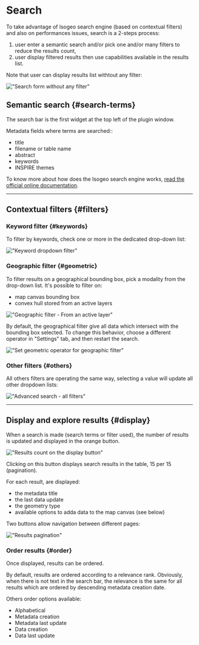 # Search

To take advantage of Isogeo search engine (based on contextual filters) and also on performances issues, search is a 2-steps process:

1. user enter a semantic search and/or pick one and/or many filters to reduce the results count,
2. user display filtered results then use capabilities available in the results list.

Note that user can display results list withtout any filter:

!["Search form without any filter"](/assets/ui_tabs_main_search_empty_en.png)

## Semantic search {#search-terms}

The search bar is the first widget at the top left of the plugin window.

Metadata fields where terms are searched:: 
- title
- filename or table name
- abstract
- keywords
- INSPIRE themes

To know more about how does the Isogeo search engine works, [read the official online documentation](http://help.isogeo.com/en/features/inventory/search.html).

---

## Contextual filters {#filters}

### Keyword filter {#keywords}

To filter by keywords, check one or more in the dedicated drop-down list:

!["Keyword dropdown filter"](/assets/search_options_keywords_en.png)

### Geographic filter {#geometric}

To filter results on a geographical bounding box, pick a modality from the drop-down list.
It's possible to filter on:

- map canvas bounding box
- convex hull stored from an active layers

!["Geographic filter - From an active layer"](/assets/search_options_geographic_en.png)

By default, the geographical filter give all data which intersect with the bounding box selected.
To change this behavior, choose a different operator in "Settings" tab, and then restart the search.

!["Set geometric operator for geographic filter"](/assets/settings_geographic_en.png)

### Other filters {#others}

All others filters are operating the same way, selecting a value will update all other dropdown lists:

!["Advanced search - all filters"](/assets/search_options_filters_en.png)

---

## Display and explore results {#display}

When a search is made (search terms or filter used), the number of results is updated and displayed in the orange button.

!["Results count on the display button"](/assets/search_results_show_en.png)

Clicking on this button displays search results in the table, 15 per 15 (pagination).

For each result, are displayed:

- the metadata title
- the last data update
- the geometry type
- available options to adda data to the map canvas (see below)

Two buttons allow navigation between different pages:

!["Results pagination"](/assets/search_results_pagination_en.png)

### Order results {#order}

Once displayed, results can be ordered.

By default, results are ordered according to a relevance rank. Obviously, when there is not text in the search bar, the relevance is the same for all results which are ordered by descending metadata creation date.

Others order options available:

- Alphabetical
- Metadata creation
- Metadata last update
- Data creation
- Data last update
